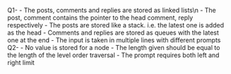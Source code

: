 Q1- 
    - The posts, comments and replies are stored as linked lists\n
    - The post, comment contains the pointer to the head comment, reply respectively
    - The posts are stored like a stack. i.e. the latest one is added as the head
    - Comments and replies are stored as queues with the latest one at the end
    - The input is taken in multiple lines with different prompts
Q2- 
    - No value is stored for a node 
    - The length given should be equal to the length of the level order traversal
    - The prompt requires both left and right limit

